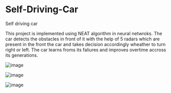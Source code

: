 # Self-Driving-Car
Self driving car 

This project is implemented using NEAT algorithm in neural netwroks.
The car detects the obstacles in front of it with the help of 5 radars which are present in the front the car and takes decision accordingly wheather to turn right or left. The car learns froms its faliures and improves overtime accross its generations.

![image](https://user-images.githubusercontent.com/81024081/198084602-71c1e7c5-6074-4cb4-bd5f-33df2a589974.png)

![image](https://user-images.githubusercontent.com/81024081/198085414-4fea905e-87b1-4085-9d4b-a852ff42479f.png)

![image](https://user-images.githubusercontent.com/81024081/198085473-8ed80c62-845c-4018-b9ce-c323a796ab1f.png)
